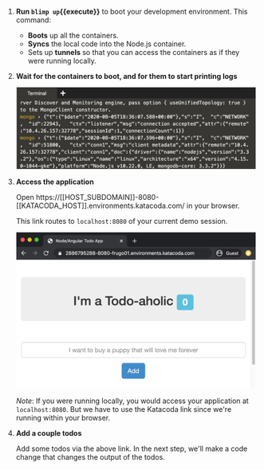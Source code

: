 1. **Run `blimp up`{{execute}}** to boot your development environment. This command:

   * **Boots** up all the containers.
   * **Syncs** the local code into the Node.js container.
   * Sets up **tunnels** so that you can access the containers as if they were running locally.

1. **Wait for the containers to boot, and for them to start printing logs**

   ![Booted](./assets/booted.png)

1. **Access the application**

   Open https://[[HOST_SUBDOMAIN]]-8080-[[KATACODA_HOST]].environments.katacoda.com/
   in your browser.

   This link routes to `localhost:8080` of your current demo session.

   ![Booted](./assets/browser.png)

   _Note_: If you were running locally, you would access your application at
   `localhost:8080`. But we have to use the Katacoda link since we're running
   within your browser.

1. **Add a couple todos**

   Add some todos via the above link. In the next step, we'll make a code
   change that changes the output of the todos.

